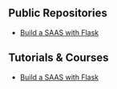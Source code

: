 
## Public Repositories

- [Build a SAAS with Flask](https://github.com/nickjj/build-a-saas-app-with-flask/tree/master)


## Tutorials & Courses
- [Build a SAAS with Flask](https://buildasaasappwithflask.com/)